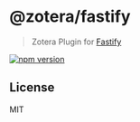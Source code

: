 # @zotera/fastify

> Zotera Plugin for [Fastify](https://github.com/fastify/fastify)

[![npm version](https://img.shields.io/npm/v/@zotera/fastify.svg)](https://www.npmjs.com/package/@zotera/fastify)

## License

MIT
